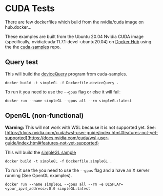 # CUDA Tests

There are few dockerfiles which build from the nvidia/cuda image on hub.docker...

These examples are built from the Ubuntu 20.04 Nvidia CUDA image (specifically, nvidia/cuda:11.7.1-devel-ubuntu20.04) on [Docker Hub](https://hub.docker.com) using the the [cuda-samples](https://github.com/NVIDIA/cuda-samples) repo.


## Query test

This will build the [deviceQuery](https://github.com/NVIDIA/cuda-samples/tree/master/Samples/1_Utilities/deviceQuery) program from cuda-samples.

```
docker build -t simpleGL -f Dockerfile.deviceQuery .
```

To run it you need to use the `--gpus` flag or else it will fail:
```
docker run --name simpleGL --gpus all --rm simpleGL:latest
```

## OpenGL (non-functional)

**Warning:** This will not work with WSL because it is not supported yet. See: [https://docs.nvidia.com/cuda/wsl-user-guide/index.html#features-not-yet-supported](https://docs.nvidia.com/cuda/wsl-user-guide/index.html#features-not-yet-supported)

This will build the [simpleGL sample](https://github.com/NVIDIA/cuda-samples/tree/master/Samples/5_Domain_Specific/simpleGL)

```
docker build -t simpleGL -f Dockerfile.simpleGL .
```

To run it use the you need to use the `--gpus` flag and a have an X server running (See OpenGL examples).

```
docker run --name simpleGL --gpus all --rm -e DISPLAY=<your_ipv4_address>:0.0 simpleGL:latest
```
